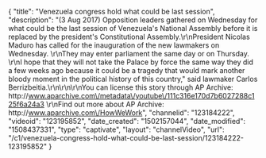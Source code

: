 {
    "title": "Venezuela congress hold what could be last session",
    "description": "(3 Aug 2017) Opposition leaders gathered on Wednesday for what could be the last session of Venezuela's National Assembly before it is replaced by the president's Constitutional Assembly.\r\nPresident Nicolas Maduro has called for the inauguration of the new lawmakers on Wednesday. \r\nThey may enter parliament the same day or on Thursday. \r\nI hope that they will not take the Palace by force the same way they did a few weeks ago because it could be a tragedy that would mark another bloody moment in the political history of this country,\" said lawmaker Carlos Berrizbeitia.\r\n\r\n\r\nYou can license this story through AP Archive: http:\/\/www.aparchive.com\/metadata\/youtube\/111c316e170d7b6027288c125f6a24a3 \r\nFind out more about AP Archive: http:\/\/www.aparchive.com\/HowWeWork",
    "channelid": "123184222",
    "videoid": "123195852",
    "date_created": "1502157044",
    "date_modified": "1508437331",
    "type": "captivate",
    "layout": "channelVideo",
    "url": "\/c1\/venezuela-congress-hold-what-could-be-last-session\/123184222-123195852"
}